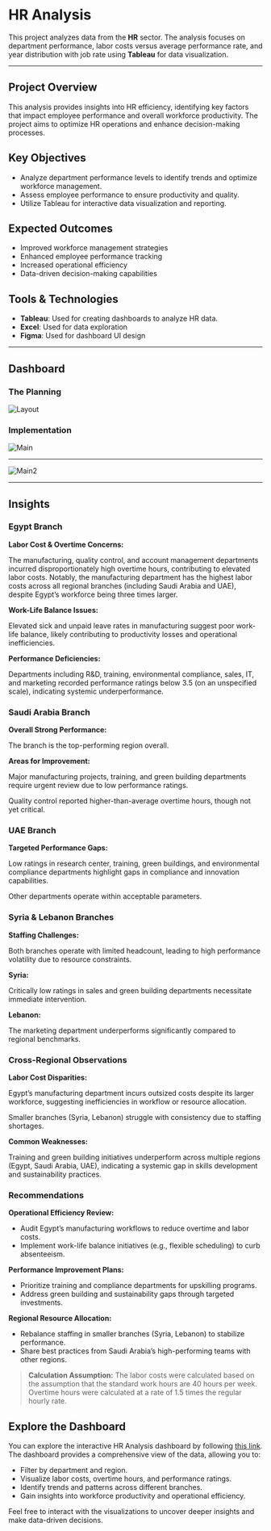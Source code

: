 # HR Analysis

This project analyzes data from the **HR** sector. The analysis focuses on department performance, labor costs versus average performance rate, and year distribution with job rate using **Tableau** for data visualization.

---

## Project Overview

This analysis provides insights into HR efficiency, identifying key factors that impact employee performance and overall workforce productivity. The project aims to optimize HR operations and enhance decision-making processes.

## Key Objectives

-   Analyze department performance levels to identify trends and optimize workforce management.
-   Assess employee performance to ensure productivity and quality.
-   Utilize Tableau for interactive data visualization and reporting.

## Expected Outcomes

-   Improved workforce management strategies
-   Enhanced employee performance tracking
-   Increased operational efficiency
-   Data-driven decision-making capabilities

## Tools & Technologies

-   **Tableau**: Used for creating dashboards to analyze HR data.
-   **Excel**: Used for data exploration
-   **Figma**: Used for dashboard UI design

---

## Dashboard

### The Planning

![Layout](./Images/Layout.png)

### Implementation

![Main](./Images/Main.png)

---

![Main2](./Images/Main%202.png)

---

## Insights

### Egypt Branch

**Labor Cost & Overtime Concerns:**

The manufacturing, quality control, and account management departments incurred disproportionately high overtime hours, contributing to elevated labor costs. Notably, the manufacturing department has the highest labor costs across all regional branches (including Saudi Arabia and UAE), despite Egypt’s workforce being three times larger.

**Work-Life Balance Issues:**

Elevated sick and unpaid leave rates in manufacturing suggest poor work-life balance, likely contributing to productivity losses and operational inefficiencies.

**Performance Deficiencies:**

Departments including R&D, training, environmental compliance, sales, IT, and marketing recorded performance ratings below 3.5 (on an unspecified scale), indicating systemic underperformance.

### Saudi Arabia Branch

**Overall Strong Performance:**

The branch is the top-performing region overall.

**Areas for Improvement:**

Major manufacturing projects, training, and green building departments require urgent review due to low performance ratings.

Quality control reported higher-than-average overtime hours, though not yet critical.

### UAE Branch

**Targeted Performance Gaps:**

Low ratings in research center, training, green buildings, and environmental compliance departments highlight gaps in compliance and innovation capabilities.

Other departments operate within acceptable parameters.

### Syria & Lebanon Branches

**Staffing Challenges:**

Both branches operate with limited headcount, leading to high performance volatility due to resource constraints.

**Syria:**

Critically low ratings in sales and green building departments necessitate immediate intervention.

**Lebanon:**

The marketing department underperforms significantly compared to regional benchmarks.

### Cross-Regional Observations

**Labor Cost Disparities:**

Egypt’s manufacturing department incurs outsized costs despite its larger workforce, suggesting inefficiencies in workflow or resource allocation.

Smaller branches (Syria, Lebanon) struggle with consistency due to staffing shortages.

**Common Weaknesses:**

Training and green building initiatives underperform across multiple regions (Egypt, Saudi Arabia, UAE), indicating a systemic gap in skills development and sustainability practices.

### Recommendations

**Operational Efficiency Review:**

-   Audit Egypt’s manufacturing workflows to reduce overtime and labor costs.
-   Implement work-life balance initiatives (e.g., flexible scheduling) to curb absenteeism.

**Performance Improvement Plans:**

-   Prioritize training and compliance departments for upskilling programs.
-   Address green building and sustainability gaps through targeted investments.

**Regional Resource Allocation:**

-   Rebalance staffing in smaller branches (Syria, Lebanon) to stabilize performance.
-   Share best practices from Saudi Arabia’s high-performing teams with other regions.

> **Calculation Assumption:** The labor costs were calculated based on the assumption that the standard work hours are 40 hours per week. Overtime hours were calculated at a rate of 1.5 times the regular hourly rate.

## Explore the Dashboard

You can explore the interactive HR Analysis dashboard by following [this link](https://public.tableau.com/app/profile/abdullah.elhelw/viz/HRAnalysis_17379617138080/Dashboard1?publish=yes). The dashboard provides a comprehensive view of the data, allowing you to:

-   Filter by department and region.
-   Visualize labor costs, overtime hours, and performance ratings.
-   Identify trends and patterns across different branches.
-   Gain insights into workforce productivity and operational efficiency.

Feel free to interact with the visualizations to uncover deeper insights and make data-driven decisions.
